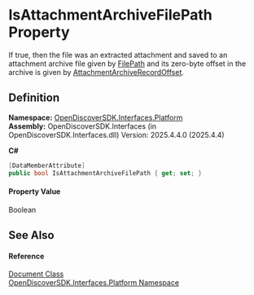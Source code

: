 # IsAttachmentArchiveFilePath Property


If true, then the file was an extracted attachment and saved to an attachment archive file given by <a href="da522ff9-84be-81b4-4898-37e38973e1d6">FilePath</a> and its zero-byte offset in the archive is given by <a href="fdacb34b-84bc-c07a-7bb8-998e182550a2">AttachmentArchiveRecordOffset</a>.



## Definition
**Namespace:** <a href="a1e65d49-050f-842a-426e-ba8aab188009">OpenDiscoverSDK.Interfaces.Platform</a>  
**Assembly:** OpenDiscoverSDK.Interfaces (in OpenDiscoverSDK.Interfaces.dll) Version: 2025.4.4.0 (2025.4.4)

**C#**
``` C#
[DataMemberAttribute]
public bool IsAttachmentArchiveFilePath { get; set; }
```



#### Property Value
Boolean

## See Also


#### Reference
<a href="1ada9969-add0-f951-f601-f7107618fb9d">Document Class</a>  
<a href="a1e65d49-050f-842a-426e-ba8aab188009">OpenDiscoverSDK.Interfaces.Platform Namespace</a>  
